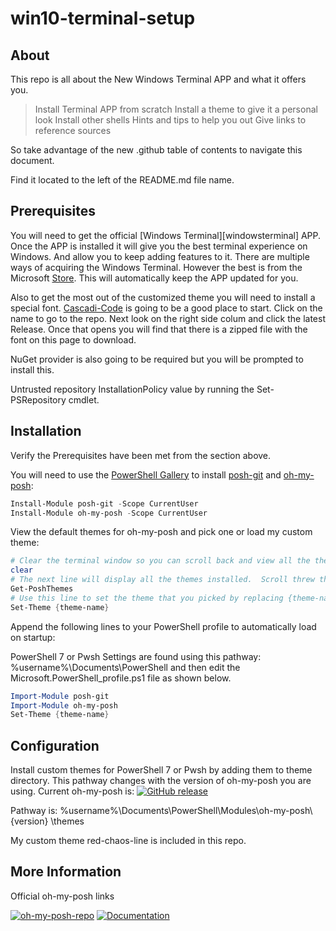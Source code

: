 # win10-terminal-setup
## About
This repo is all about the New Windows Terminal APP and what it offers you.

> Install Terminal APP from scratch
> Install a theme to give it a personal look
> Install other shells
> Hints and tips to help you out
> Give links to reference sources

So take advantage of the new .github table of contents to navigate this document.

Find it located to the left of the README.md file name.

## Prerequisites

You will need to get the official [Windows Terminal][windowsterminal] APP.  Once the APP is installed it will give you the best terminal experience on Windows.  And allow you to keep adding features to it.  There are multiple ways of acquiring the Windows Terminal.  However the best is from the Microsoft [Store](https://www.microsoft.com/en-us/p/windows-terminal/9n0dx20hk701).  This will automatically keep the APP updated for you. 

Also to get the most out of the customized theme you will need to install a special font.  [Cascadi-Code](https://github.com/microsoft/cascadia-code) is going to be a good place to start.  Click on the name to go to the repo.  Next look on the right side colum and click the latest Release.  Once that opens you will find that there is a zipped file with the font on this page to download.

NuGet provider is also going to be required but you will be prompted to install this.

Untrusted repository
InstallationPolicy value by running the Set-PSRepository cmdlet.

## Installation

Verify the Prerequisites have been met from the section above.

You will need to use the [PowerShell Gallery][powershell-gallery] to install [posh-git][posh-git] and [oh-my-posh][oh-my-posh]:

```powershell
Install-Module posh-git -Scope CurrentUser
Install-Module oh-my-posh -Scope CurrentUser
```

View the default themes for oh-my-posh and pick one or load my custom theme:

```powershell
# Clear the terminal window so you can scroll back and view all the themes easier.
clear
# The next line will display all the themes installed.  Scroll threw them and pick the theme you want to use and copy it's name.
Get-PoshThemes
# Use this line to set the theme that you picked by replacing {theme-name} with name you copied.
Set-Theme {theme-name}
```


Append the following lines to your PowerShell profile to automatically load on startup:

PowerShell 7 or Pwsh Settings are found using this pathway:
%username%\Documents\PowerShell and then edit the Microsoft.PowerShell_profile.ps1 file as shown below.

```powershell
Import-Module posh-git
Import-Module oh-my-posh
Set-Theme {theme-name}
```

## Configuration

Install custom themes for PowerShell 7 or Pwsh by adding them to theme directory.
This pathway changes with the version of oh-my-posh you are using.
Current oh-my-posh is:  [![GitHub release](https://img.shields.io/github/release/JanDeDobbeleer/oh-my-posh.svg)](https://github.com/JanDeDobbeleer/oh-my-posh/releases/)

Pathway is: %username%\Documents\PowerShell\Modules\oh-my-posh\ {version} \themes




My custom theme red-chaos-line is included in this repo.

## More Information

Official oh-my-posh links

[![oh-my-posh-repo]][JanDeDobbeleer]
[![Documentation][docs-badge]][docs]


[powershell-gallery]: https://www.powershellgallery.com/
[posh-git]: https://www.powershellgallery.com/packages/posh-git/1.0.0
[oh-my-posh]: https://www.powershellgallery.com/packages/oh-my-posh/3.120.0


[oh-my-posh-repo]: https://img.shields.io/badge/repo-oh--my--posh-blue
[JanDeDobbeleer]: https://github.com/JanDeDobbeleer/oh-my-posh
[docs-badge]: https://img.shields.io/badge/documentation-ohmyposh.dev-blue
[docs]: https://ohmyposh.dev/docs